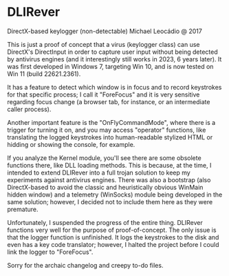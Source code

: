 # DLIRever
DirectX-based keylogger (non-detectable)
Michael Leocádio @ 2017

This is just a proof of concept that a virus (keylogger class) can use DirectX's DirectInput in order to capture user input without being detected by antivirus engines (and it interestingly still works in 2023, 6 years later).
It was first developed in Windows 7, targeting Win 10, and is now tested on Win 11 (build 22621.2361).

It has a feature to detect which window is in focus and to record keystrokes for that specific process; I call it "ForeFocus" and it is very sensitive regarding focus change (a browser tab, for instance, or an intermediate caller process).

Another important feature is the "OnFlyCommandMode", where there is a trigger for turning it on, and you may access "operator" functions, like translating the logged keystrokes into human-readable stylized HTML or hidding or showing the console, for example.

If you analyze the Kernel module, you'll see there are some obsolete functions there, like DLL loading methods. This is because, at the time, I intended to extend DLIRever into a full trojan solution to keep my experiments against antivirus engines.
There was also a bootstrap (also DirectX-based to avoid the classic and heuristically obvious WinMain hidden window) and a telemetry (WinSocks) module being developed in the same solution; however, I decided not to include them here as they were premature.

Unfortunately, I suspended the progress of the entire thing.
DLIRever functions very well for the purpose of proof-of-concept. The only issue is that the logger function is unfinished. It logs the keystrokes to the disk and even has a key code translator; however, I halted the project before I could link the logger to "ForeFocus".

Sorry for the archaic changelog and creepy to-do files.
